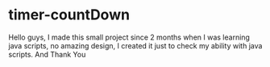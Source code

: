 # timer-countDown
Hello guys, I made this small project since 2 months when I was learning java scripts, no amazing design, I created it just to check my ability with java scripts. And Thank You
